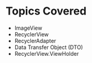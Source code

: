 # Topics Covered
- ImageView
- RecyclerView
- RecyclerAdapter
- Data Transfer Object (DTO)
- RecyclerView.ViewHolder
